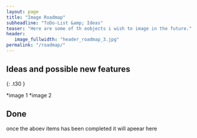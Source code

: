 ```yaml
---
layout: page
title: "Image Roadmap"
subheadline: "ToDo-List &amp; Ideas"
teaser: "Here are some of th eobjects i wish to image in the future."
header:
   image_fullwidth: "header_roadmap_3.jpg"
permalink: "/roadmap/"
---
```


## Ideas and possible new features
{: .t30 }

*image 1
*image 2



## Done
once the aboev items has been completed it will apeear here